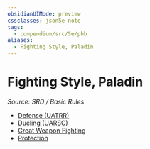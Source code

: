 ```yaml
---
obsidianUIMode: preview
cssclasses: json5e-note
tags:
  - compendium/src/5e/phb
aliases:
  - Fighting Style, Paladin
---
```

# Fighting Style, Paladin
*Source: SRD / Basic Rules* 

- [Defense (UATRR)](compendium/optional-features/defense.md)
- [Dueling (UARSC)](compendium/optional-features/dueling.md)
- [Great Weapon Fighting](compendium/optional-features/great-weapon-fighting.md)
- [Protection](compendium/optional-features/protection.md)